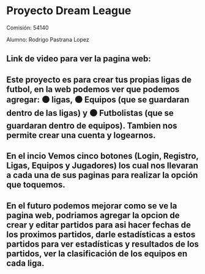 # Proyecto Dream League

Comisión: 54140

Alumno: Rodrigo Pastrana Lopez

## Link de video para ver la pagina web: 

## Este proyecto es para crear tus propias ligas de futbol, en la web podemos ver que podemos agregar: ⚫ ligas, ⚫ Equipos (que se guardaran dentro de las ligas) y ⚫ Futbolistas (que se guardaran dentro de equipos). Tambien nos permite crear una cuenta y logearnos.

## En el incio Vemos cinco botones (Login, Registro, Ligas, Equipos y Jugadores) los cual nos llevaran a cada una de sus paginas para realizar la opción que toquemos.

## En el futuro podemos mejorar como se ve la pagina web, podriamos agregar la opcion de crear y editar partidos para asi hacer fechas de los proximos partidos, darle estadísticas a estos partidos para ver estadísticas y resultados de los partidos, ver la clasificación de los equipos en cada liga.